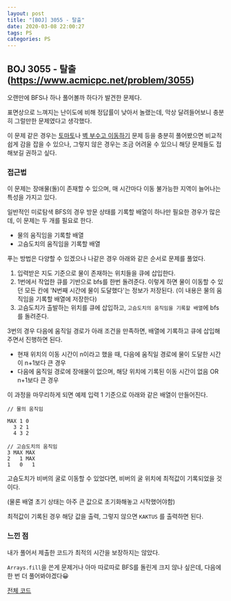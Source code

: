 ```yaml
---
layout: post
title: "[BOJ] 3055 - 탈출"
date: 2020-03-08 22:00:27
tags: PS
categories: PS
---
```


## BOJ 3055 - 탈출 (https://www.acmicpc.net/problem/3055)

오랜만에 BFS나 하나 풀어볼까 하다가 발견한 문제다.

표면상으로 느껴지는 난이도에 비해 정답률이 낮아서 놀랬는데, 막상 달려들어보니 충분히 그럴만한 문제였다고 생각했다.

이 문제 같은 경우는 [토마토](https://www.acmicpc.net/problem/7569)나 [벽 부수고 이동하기](https://www.acmicpc.net/problem/2206) 문제 등을 충분히 풀어봤으면 비교적 쉽게 감을 잡을 수 있으나, 그렇지 않은 경우는 조금 어려울 수 있으니 해당 문제들도 접해보길 권하고 싶다.

### 접근법

이 문제는 장애물(돌)이 존재할 수 있으며, 매 시간마다 이동 불가능한 지역이 늘어나는 특성을 가지고 있다.

일반적인 미로탐색 BFS의 경우 방문 상태를 기록할 배열이 하나만 필요한 경우가 많은데, 이 문제는 두 개를 필요로 한다.

* 물의 움직임을 기록할 배열
* 고슴도치의 움직임을 기록할 배열

푸는 방법은 다양할 수 있겠으나 나같은 경우 아래와 같은 순서로 문제를 풀었다.

1) 입력받은 지도 기준으로 물이 존재하는 위치들을 큐에 삽입한다.
2) 1번에서 작업한 큐를 기반으로 bfs를 한번 돌려준다. 이렇게 하면 물이 이동할 수 있던 모든 칸에 'N번째 시간에 물이 도달했다'는 정보가 저장된다. (이 내용은 물의 움직임을 기록할 배열에 저장한다)
3) 고슴도치가 출발하는 위치를 큐에 삽입하고, `고슴도치의 움직임을 기록할 배열`에 bfs를 돌려준다.  

3번의 경우 다음에 움직일 경로가 아래 조건을 만족하면, 배열에 기록하고 큐에 삽입해주면서 진행하면 된다.

* 현재 위치의 이동 시간이 n이라고 했을 때, 다음에 움직일 경로에 물이 도달한 시간이 n+1보다 큰 경우
* 다음에 움직일 경로에 장애물이 없으며, 해당 위치에 기록된 이동 시간이 없음 OR n+1보다 큰 경우

이 과정을 마무리하게 되면 예제 입력 1 기준으로 아래와 같은 배열이 만들어진다.

```
// 물의 움직임

MAX 1 0
  3 2 1
  4 3 2

// 고슴도치의 움직임
3 MAX MAX
2   1 MAX
1   0   1
```

고슴도치가 비버의 굴로 이동할 수 있었다면, 비버의 굴 위치에 최적값이 기록되었을 것이다.

(물론 배열 초기 상태는 아주 큰 값으로 초기화해놓고 시작했어야함)

최적값이 기록된 경우 해당 값을 출력, 그렇지 않으면 `KAKTUS` 를 출력하면 된다.

### 느낀 점

내가 풀어서 제출한 코드가 최적의 시간을 보장하지는 않았다.

`Arrays.fill`을 쓴게 문제거나 아마 따로따로 BFS를 돌린게 크지 않나 싶은데, 다음에 한 번 더 풀어봐야겠다😀

[전체 코드](https://github.com/joshua-qa/PS/blob/master/BOJ/3000/3055.java)
